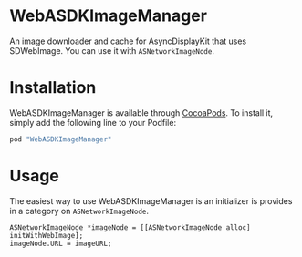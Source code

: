 # WebASDKImageManager
An image downloader and cache for AsyncDisplayKit that uses SDWebImage. You can use it with `ASNetworkImageNode`.

# Installation

WebASDKImageManager is available through [CocoaPods](http://cocoapods.org). To install it, simply add the following line to your Podfile:

```ruby
pod "WebASDKImageManager"
```

# Usage

The easiest way to use WebASDKImageManager is an initializer is provides in a category on `ASNetworkImageNode`.

```objc
ASNetworkImageNode *imageNode = [[ASNetworkImageNode alloc] initWithWebImage];
imageNode.URL = imageURL;
```
